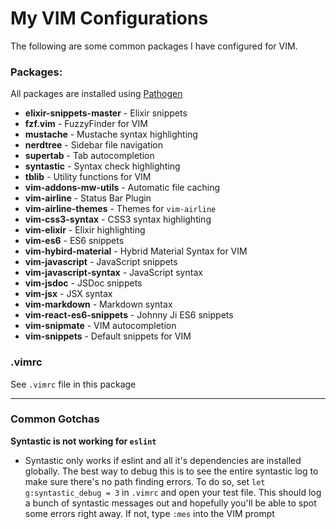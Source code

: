 # My VIM Configurations

The following are some common packages I have configured for VIM.

### Packages:

All packages are installed using [Pathogen](https://github.com/tpope/vim-pathogen)

* **elixir-snippets-master** - Elixir snippets
* **fzf.vim** - FuzzyFinder for VIM
* **mustache** - Mustache syntax highlighting
* **nerdtree** - Sidebar file navigation
* **supertab** - Tab autocompletion
* **syntastic** - Syntax check highlighting
* **tblib** - Utility functions for VIM
* **vim-addons-mw-utils** - Automatic file caching
* **vim-airline** - Status Bar Plugin
* **vim-airline-themes** - Themes for `vim-airline`
* **vim-css3-syntax** - CSS3 syntax highlighting
* **vim-elixir** - Elixir highlighting
* **vim-es6** - ES6 snippets
* **vim-hybird-material** - Hybrid Material Syntax for VIM
* **vim-javascript** - JavaScript snippets
* **vim-javascript-syntax** - JavaScript syntax
* **vim-jsdoc** - JSDoc snippets
* **vim-jsx** - JSX syntax
* **vim-markdown** - Markdown syntax
* **vim-react-es6-snippets** - Johnny Ji ES6 snippets
* **vim-snipmate** - VIM autocompletion
* **vim-snippets** - Default snippets for VIM

### .vimrc

See `.vimrc` file in this package

---

### Common Gotchas

**Syntastic is not working for `eslint`**
- Syntastic only works if eslint and all it's dependencies are installed globally. The best way to debug this is to see the entire syntastic log to make sure there's no path finding errors. To do so, set `let g:syntastic_debug = 3` in `.vimrc` and open your test file. This should log a bunch of syntastic messages out and hopefully you'll be able to spot some errors right away. If not, type `:mes` into the VIM prompt
	

